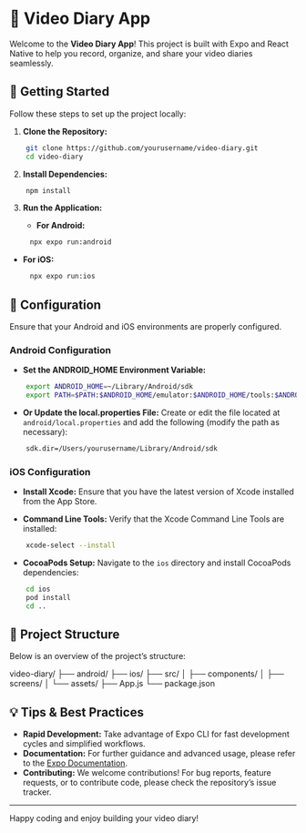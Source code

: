 <!-- Video Diary App README -->

# 🎥 Video Diary App

Welcome to the **Video Diary App**! This project is built with Expo and React Native to help you record, organize, and share your video diaries seamlessly.

## 🚀 Getting Started

Follow these steps to set up the project locally:

1. **Clone the Repository:**
```bash
    git clone https://github.com/yourusername/video-diary.git
    cd video-diary
```

2. **Install Dependencies:**
```bash
    npm install
```

3. **Run the Application:**

   - **For Android:**
```bash
     npx expo run:android
```

   - **For iOS:**
```bash
     npx expo run:ios
```

## 🔧 Configuration

Ensure that your Android and iOS environments are properly configured.

### Android Configuration

- **Set the ANDROID_HOME Environment Variable:**
```bash
    export ANDROID_HOME=~/Library/Android/sdk
    export PATH=$PATH:$ANDROID_HOME/emulator:$ANDROID_HOME/tools:$ANDROID_HOME/tools/bin:$ANDROID_HOME/platform-tools
```

- **Or Update the local.properties File:**
    Create or edit the file located at `android/local.properties` and add the following (modify the path as necessary):
```bash
    sdk.dir=/Users/yourusername/Library/Android/sdk
```

### iOS Configuration

- **Install Xcode:**
  Ensure that you have the latest version of Xcode installed from the App Store.
  
- **Command Line Tools:**
  Verify that the Xcode Command Line Tools are installed:
```bash
    xcode-select --install
```

- **CocoaPods Setup:**
  Navigate to the `ios` directory and install CocoaPods dependencies:
```bash
    cd ios
    pod install
    cd ..
```

## 📂 Project Structure

Below is an overview of the project’s structure:

video-diary/ ├── android/ ├── ios/ ├── src/ │ ├── components/ │ ├── screens/ │ └── assets/ ├── App.js └── package.json

## 💡 Tips & Best Practices

- **Rapid Development:** Take advantage of Expo CLI for fast development cycles and simplified workflows.
- **Documentation:** For further guidance and advanced usage, please refer to the [Expo Documentation](https://docs.expo.dev).
- **Contributing:** We welcome contributions! For bug reports, feature requests, or to contribute code, please check the repository’s issue tracker.

---

Happy coding and enjoy building your video diary!
